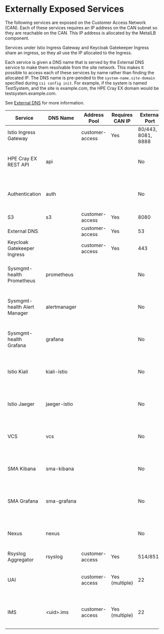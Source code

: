 # Externally Exposed Services

The following services are exposed on the Customer Access Network \(CAN\). Each of these services requires an IP address on the CAN subnet so they are reachable on the CAN. This IP address is allocated by the MetalLB component.

Services under Istio Ingress Gateway and Keycloak Gatekeeper Ingress share an ingress, so they all use the IP allocated to the Ingress.

Each service is given a DNS name that is served by the External DNS service to make them resolvable from the site network. This makes it possible to access each of these services by name rather than finding the allocated IP. The DNS name is pre-pended to the `system-name.site-domain` specified during `csi config init`. For example, if the system is named TestSystem, and the site is example.com, the HPE Cray EX domain would be testsystem.example.com.

See [External DNS](../external_dns/External_DNS.md) for more information.

|Service|DNS Name|Address Pool|Requires CAN IP|External Port|Notes|
|-------|--------|------------|---------------|-------------|-----|
|Istio Ingress Gateway| |customer-access|Yes|80/443, 8081, 8888| |
| HPE Cray EX REST API |api|| |No| Uses the IP address of<br/>Istio Ingress<br/>Gateway |
| Authentication |auth|| |No| Uses the IP address of<br/>Istio Ingress<br/>Gateway |
|S3|s3|customer-access|Yes|8080| |
|External DNS| |customer-access|Yes|53| |
|Keycloak Gatekeeper Ingress| |customer-access|Yes|443| |
| Sysmgmt-health Prometheus |prometheus|| |No| Uses the IP address of<br/>Keycloak<br/>Gatekeeper<br/>Ingress |
| Sysmgmt-health Alert Manager |alertmanager|| |No| Uses the IP address of<br/>Keycloak<br/>Gatekeeper<br/>Ingress |
| Sysmgmt-health Grafana |grafana|| |No| Uses the IP address of<br/>Keycloak<br/>Gatekeeper<br/>Ingress |
| Istio Kiali | kiali-istio      || |No| Uses the IP address of<br/>Keycloak<br/>Gatekeeper<br/>Ingress |
| Istio Jaeger |jaeger-istio|| |No| Uses the IP address of<br/>Keycloak<br/>Gatekeeper<br/>Ingress |
| VCS |vcs|| |No| Uses the IP address of<br/>Keycloak<br/>Gatekeeper<br/>Ingress |
| SMA Kibana |sma-kibana|| |No| Uses the IP address of<br/>Keycloak<br/>Gatekeeper<br/>Ingress |
| SMA Grafana |sma-grafana|| |No| Uses the IP address of<br/>Keycloak<br/>Gatekeeper<br/>Ingress |
| Nexus |nexus|| |No| Uses the IP address of<br/>Keycloak<br/>Gatekeeper<br/>Ingress |
|Rsyslog Aggregator|rsyslog|customer-access|Yes|514/8514| |
|UAI| |customer-access|Yes \(multiple\)|22|Can be several of these each with a unique ID|
|IMS|<uid\>.ims|customer-access|Yes \(multiple\)|22|Can be several of these each with a unique ID|

